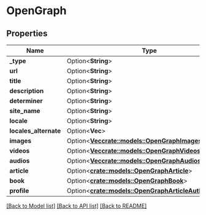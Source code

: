 # OpenGraph

## Properties

Name | Type | Description | Notes
------------ | ------------- | ------------- | -------------
**_type** | Option<**String**> |  | [optional]
**url** | Option<**String**> |  | [optional]
**title** | Option<**String**> |  | [optional]
**description** | Option<**String**> |  | [optional]
**determiner** | Option<**String**> |  | [optional]
**site_name** | Option<**String**> |  | [optional]
**locale** | Option<**String**> |  | [optional]
**locales_alternate** | Option<**Vec<String>**> |  | [optional]
**images** | Option<[**Vec<crate::models::OpenGraphImagesInner>**](OpenGraph_images_inner.md)> |  | [optional]
**videos** | Option<[**Vec<crate::models::OpenGraphVideosInner>**](OpenGraph_videos_inner.md)> |  | [optional]
**audios** | Option<[**Vec<crate::models::OpenGraphAudiosInner>**](OpenGraph_audios_inner.md)> |  | [optional]
**article** | Option<[**crate::models::OpenGraphArticle**](OpenGraph_article.md)> |  | [optional]
**book** | Option<[**crate::models::OpenGraphBook**](OpenGraph_book.md)> |  | [optional]
**profile** | Option<[**crate::models::OpenGraphArticleAuthorsInner**](OpenGraph_article_authors_inner.md)> |  | [optional]

[[Back to Model list]](../README.md#documentation-for-models) [[Back to API list]](../README.md#documentation-for-api-endpoints) [[Back to README]](../README.md)


